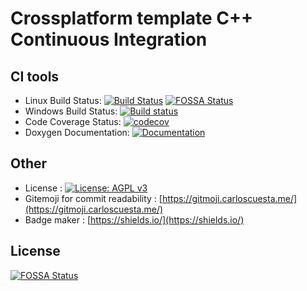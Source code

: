 # Crossplatform template C++ Continuous Integration

## CI tools
* Linux Build Status: [![Build Status](https://travis-ci.org/tmonseigne/cpp-crossplatform-ci-template.svg?branch=master)](https://travis-ci.org/tmonseigne/cpp-crossplatform-ci-template)
[![FOSSA Status](https://app.fossa.io/api/projects/git%2Bgithub.com%2Ftmonseigne%2Fcpp-crossplatform-ci-template.svg?type=shield)](https://app.fossa.io/projects/git%2Bgithub.com%2Ftmonseigne%2Fcpp-crossplatform-ci-template?ref=badge_shield)
* Windows Build Status: [![Build status](https://ci.appveyor.com/api/projects/status/c4iaoadea6t1htjg?svg=true)](https://ci.appveyor.com/project/tmonseigne/cpp-crossplatform-ci-template)
* Code Coverage Status: [![codecov](https://codecov.io/gh/tmonseigne/cpp-crossplatform-ci-template/branch/master/graph/badge.svg)](https://codecov.io/gh/tmonseigne/cpp-crossplatform-ci-template)
* Doxygen Documentation: [![Documentation](https://codedocs.xyz/tmonseigne/cpp-crossplatform-ci-template.svg)](https://codedocs.xyz/tmonseigne/cpp-crossplatform-ci-template/)

## Other
* License : [![License: AGPL v3](https://img.shields.io/badge/License-AGPL%20v3-blue.svg)](https://www.gnu.org/licenses/agpl-3.0) 
* Gitemoji for commit readability : [https://gitmoji.carloscuesta.me/](https://gitmoji.carloscuesta.me/)
* Badge maker : [https://shields.io/](https://shields.io/)

## License
[![FOSSA Status](https://app.fossa.io/api/projects/git%2Bgithub.com%2Ftmonseigne%2Fcpp-crossplatform-ci-template.svg?type=large)](https://app.fossa.io/projects/git%2Bgithub.com%2Ftmonseigne%2Fcpp-crossplatform-ci-template?ref=badge_large)